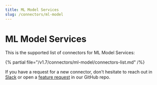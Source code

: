 ```yaml
---
title: ML Model Services
slug: /connectors/ml-model
---
```


# ML Model Services

This is the supported list of connectors for ML Model Services:

{% partial file="/v1.7/connectors/ml-model/connectors-list.md" /%}

If you have a request for a new connector, don't hesitate to reach out in [Slack](https://slack.open-metadata.org/) or
open a [feature request](https://github.com/open-metadata/OpenMetadata/issues/new/choose) in our GitHub repo.
